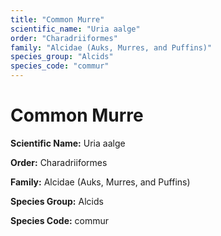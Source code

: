 ```yaml
---
title: "Common Murre"
scientific_name: "Uria aalge"
order: "Charadriiformes"
family: "Alcidae (Auks, Murres, and Puffins)"
species_group: "Alcids"
species_code: "commur"
---
```


# Common Murre

**Scientific Name:** Uria aalge

**Order:** Charadriiformes

**Family:** Alcidae (Auks, Murres, and Puffins)

**Species Group:** Alcids

**Species Code:** commur
